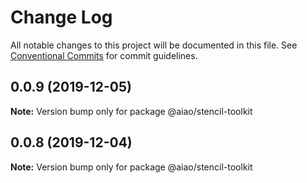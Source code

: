 # Change Log

All notable changes to this project will be documented in this file.
See [Conventional Commits](https://conventionalcommits.org) for commit guidelines.

## 0.0.9 (2019-12-05)

**Note:** Version bump only for package @aiao/stencil-toolkit

## 0.0.8 (2019-12-04)

**Note:** Version bump only for package @aiao/stencil-toolkit
